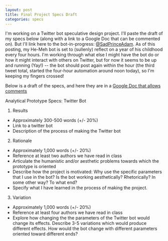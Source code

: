 ```yaml
---
layout: post
title: Final Project Specs Draft
categories: specs
---
```

I'm working on a Twitter bot speculative design project. I'll paste the draft of my specs below (along with a link to a Google Doc that can be commented on). But I'll link here to the bot-in-progress: [@SadPrinceAdam](https://twitter.com/SadPrinceAdam). As of this posting, my He-Meh bot is set to (sullenly) reflect on a year of his childhood every four hours. I'm working through what else I might have the bot do or how it might interact with others on Twitter,  but for now it seems to be up and running (Yay!) -- the bot should post again within the hour (the third tweet total, started the four-hour automation around noon today), so I'm keeping my fingers crossed! 

Below is a draft of the specs, and here they are in a [Google Doc that allows comments](https://docs.google.com/document/d/1Ta5JzH8lcscz2KdMwrV5mdSdt5HqH9_KTW81YEtJAnE/edit?usp=sharing)

Analytical Prototype Specs: Twitter Bot

1) Results
* Approximately 300-500 words (+/- 20%)
* Link to a twitter bot
* Description of the process of making the Twitter bot

2) Rationale
* Approximately 1,000 words (+/- 20%)
* Reference at least two authors we have read in class
* Articulate the humanistic and/or aesthetic problems towards which the prototype is oriented
* Describe how the project is motivated: Why use the specific parameters that I use in the bot? Is the bot working aesthetically? Rhetorically? In some other way?  To what end?
* Specify what I have learned in the process of making the project.

3) Variation
* Approximately 1,000 words (+/- 20%)
* Reference at least four authors we have read in class
* Explore how changing the the parameters of the Twitter bot would change its effects. Describe 3-5 variations which would produce different effects. How would the bot change with different parameters oriented toward different ends?

